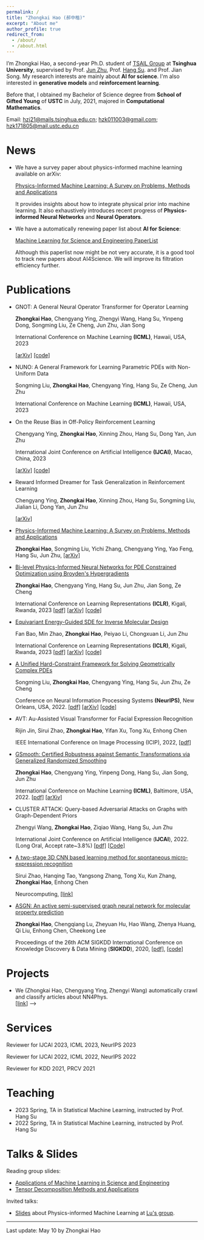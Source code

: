 ```yaml
---
permalink: /
title: "Zhongkai Hao (郝中楷)"
excerpt: "About me"
author_profile: true
redirect_from: 
  - /about/
  - /about.html
---
```


I’m Zhongkai Hao, a second-year Ph.D. student of [TSAIL Group](https://ml.cs.tsinghua.edu.cn/index.html)  at **Tsinghua University**, supervised by Prof. [Jun Zhu](https://ml.cs.tsinghua.edu.cn/~jun/index.shtml), Prof. [Hang Su](https://www.suhangss.me/). and Prof. Jian Song.  My research interests are mainly about  **AI for science**. I'm also interested in **generative models** and **reinforcement learning**.  

Before that, I obtained my Bachelor of Science degree from **School of Gifted Young** of **USTC** in July, 2021, majored in **Computational Mathematics**.

Email: hzj21@mails.tsinghua.edu.cn; hzk011003@gmail.com; hzk171805@mail.ustc.edu.cn

# News

- We have a survey paper about physics-informed machine learning available on arXiv:

  [Physics-Informed Machine Learning: A Survey on Problems, Methods and Applications](https://arxiv.org/pdf/2211.08064.pdf)<br>

  It provides insights about how to integrate physical prior into machine learning. It also exhaustively introduces recent progress of **Physics-informed Neural Networks** and **Neural Operators**.

- We have a automatically renewing paper list about **AI for Science**: 

  [Machine Learning for Science and Engineering PaperList](https://ml.cs.tsinghua.edu.cn/~zhongkai/papers/ml4phys_paperlist.txt)

  Although this paperlist now might be not very accurate, it is a good tool to track new papers about AI4Science. We will improve its filtration efficiency further.

Publications
======

* GNOT: A General Neural Operator Transformer for Operator Learning
  
  **Zhongkai Hao**, Chengyang Ying, Zhengyi Wang, Hang Su, Yinpeng Dong, Songming Liu, Ze Cheng, Jun Zhu, Jian Song

  International Conference on Machine Learning **(ICML)**, Hawaii, USA, 2023 
  
  [\[arXiv\]](https://arxiv.org/pdf/2302.14376.pdf) [\[code\]](https://github.com/HaoZhongkai/GNOT)
  
* NUNO: A General Framework for Learning Parametric PDEs with Non-Uniform Data 
  
  Songming Liu, **Zhongkai Hao**, Chengyang Ying, Hang Su, Ze Cheng, Jun Zhu 

  International Conference on Machine Learning **(ICML)**, Hawaii, USA, 2023 
  
* On the Reuse Bias in Off-Policy Reinforcement Learning 
  
  Chengyang Ying, **Zhongkai Hao**, Xinning Zhou, Hang Su, Dong Yan, Jun Zhu 
  
  International Joint Conference on Artificial Intelligence **(IJCAI)**, Macao, China, 2023 
  
  [\[arXiv\]](https://arxiv.org/pdf/2209.07074.pdf) [\[code\]](https://github.com/yingchengyang/BIRIS)
  
* Reward Informed Dreamer for Task Generalization in Reinforcement Learning 
  
  Chengyang Ying, **Zhongkai Hao**, Xinning Zhou, Hang Su, Songming Liu, Jialian Li, Dong Yan, Jun Zhu 
  
  [\[arXiv\]](https://arxiv.org/pdf/2303.05092.pdf)
  
* [Physics-Informed Machine Learning: A Survey on Problems, Methods and Applications](https://arxiv.org/pdf/2211.08064.pdf)

  **Zhongkai Hao**, Songming Liu, Yichi Zhang, Chengyang Ying, Yao Feng, Hang Su, Jun Zhu, [\[arXiv\]](https://arxiv.org/pdf/2211.08064.pdf)

* [Bi-level Physics-Informed Neural Networks for PDE Constrained Optimization using Broyden's Hypergradients](https://openreview.net/forum?id=kkpL4zUXtiw) 
  
  **Zhongkai Hao**, Chengyang Ying, Hang Su, Jun Zhu, Jian Song, Ze Cheng 

  International Conference on Learning Representations **(ICLR)**, Kigali, Rwanda, 2023 [\[pdf\]](https://openreview.net/pdf?id=kkpL4zUXtiw) [\[arXiv\]](https://arxiv.org/pdf/2209.07075.pdf) [\[code\]](https://github.com/HaoZhongkai/Bi-level-PINN)
  
* [Equivariant Energy-Guided SDE for Inverse Molecular Design](https://openreview.net/forum?id=r0otLtOwYW)

  Fan Bao, Min Zhao, **Zhongkai Hao**, Peiyao Li, Chongxuan Li, Jun Zhu

  International Conference on Learning Representations **(ICLR)**, Kigali, Rwanda, 2023 [\[pdf\]](https://openreview.net/pdf?id=r0otLtOwYW) [\[arXiv\]](https://arxiv.org/pdf/2209.15408.pdf) [\[code\]](https://github.com/gracezhao1997/EEGSDE)
  
* [A Unified Hard-Constraint Framework for Solving Geometrically Complex PDEs](https://openreview.net/forum?id=GNt5ntEGjD3) 
  
  Songming Liu, **Zhongkai Hao**, Chengyang Ying, Hang Su, Jun Zhu, Ze Cheng 
  
  Conference on Neural Information Processing Systems **(NeurIPS)**, New Orleans, USA, 2022. [\[pdf\]](https://openreview.net/pdf?id=GNt5ntEGjD3) [\[arXiv\]](https://arxiv.org/pdf/2210.03526.pdf) [\[code\]](https://github.com/csuastt/hardconstraint)
  
* AVT: Au-Assisted Visual Transformer for Facial Expression Recognition
  
  Rijin Jin, Sirui Zhao, **Zhongkai Hao**, Yifan Xu, Tong Xu, Enhong Chen
  
  IEEE International Conference on Image Processing (ICIP), 2022, [\[pdf\]](https://ieeexplore.ieee.org/document/9897960/)
  
* [GSmooth: Certified Robustness against Semantic Transformations via Generalized Randomized Smoothing](https://proceedings.mlr.press/v162/hao22c) 
  
  **Zhongkai Hao**, Chengyang Ying, Yinpeng Dong, Hang Su, Jian Song, Jun Zhu 
  
  International Conference on Machine Learning **(ICML)**, Baltimore, USA, 2022. [\[pdf\]](https://proceedings.mlr.press/v162/hao22c/hao22c.pdf) [\[arXiv\]](https://arxiv.org/pdf/2206.04310.pdf)
  
* CLUSTER ATTACK: Query-based Adversarial Attacks on Graphs with Graph-Dependent Priors
  
  Zhengyi Wang, **Zhongkai Hao**, Ziqiao Wang, Hang Su, Jun Zhu
  
  International Joint Conference on Artificial Intelligence (**IJCAI**), 2022. (Long Oral, Accept rate~3.8%) [[pdf\]](https://arxiv.org/abs/2109.13069) [[Code\]](https://github.com/thuwzy/Cluster-Attack)
  
* [A two-stage 3D CNN based learning method for spontaneous micro-expression recognition](https://www.sciencedirect.com/science/article/abs/pii/S0925231221004446)
  
  Sirui Zhao, Hanqing Tao, Yangsong Zhang, Tong Xu, Kun Zhang, **Zhongkai Hao**, Enhong Chen
  
  Neurocomputing, [\[link\]](https://www.sciencedirect.com/science/article/abs/pii/S0925231221004446)
  
* [ASGN: An active semi-supervised graph neural network for molecular property prediction](https://arxiv.org/pdf/2007.03196.pdf)

  **Zhongkai Hao**, Chengqiang Lu, Zheyuan Hu, Hao Wang, Zhenya Huang, Qi Liu, Enhong Chen, Cheekong Lee

  Proceedings of the 26th ACM SIGKDD International Conference on Knowledge Discovery & Data Mining (**SIGKDD**), 2020, [\[pdf\]](https://arxiv.org/pdf/2007.03196.pdf), [\[code\]](https://github.com/HaoZhongkai/AS_Molecule)

Projects
======
* We (Zhongkai Hao, Chengyang Ying, Zhengyi Wang) automatically crawl and classify articles about NN4Phys.<br>
\[[link](https://ml.cs.tsinghua.edu.cn/~zhongkai/papers/ml4phys_paperlist.txt)\] -->

Services
======
Reviewer for IJCAI 2023, ICML 2023, NeurIPS 2023

Reviewer for IJCAI 2022, ICML 2022, NeurIPS 2022

Reviewer for KDD 2021, PRCV 2021

Teaching
======
* 2023 Spring, TA in Statistical Machine Learning, instructed by Prof. Hang Su
* 2022 Spring, TA in Statistical Machine Learning, instructed by Prof. Hang Su

Talks & Slides
======
Reading group slides:
* [Applications of Machine Learning in Science and Engineering](files/reading_meeting1.pdf)
* [Tensor Decomposition Methods and Applications](files/reading_meeting2.pdf)

Invited talks:

- [Slides](files/piml_survey_report.pdf) about Physics-informed Machine Learning at [Lu's group](https://lu.seas.upenn.edu/).


***
Last update: May 10 by Zhongkai Hao
